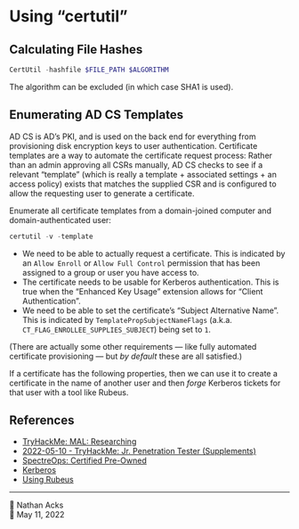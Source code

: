 # Using “certutil”

## Calculating File Hashes

```powershell
CertUtil -hashfile $FILE_PATH $ALGORITHM
```

The algorithm can be excluded (in which case SHA1 is used).

## Enumerating AD CS Templates

AD CS is AD’s PKI, and is used on the back end for everything from provisioning disk encryption keys to user authentication. Certificate templates are a way to automate the certificate request process: Rather than an admin approving all CSRs manually, AD CS checks to see if a relevant “template” (which is really a template + associated settings + an access policy) exists that matches the supplied CSR and is configured to allow the requesting user to generate a certificate.

Enumerate all certificate templates from a domain-joined computer and domain-authenticated user:

```powershell
certutil -v -template
```

* We need to be able to actually request a certificate. This is indicated by an `Allow Enroll` or `Allow Full Control` permission that has been assigned to a group or user you have access to.
* The certificate needs to be usable for Kerberos authentication. This is true when the “Enhanced Key Usage” extension allows for “Client Authentication”.
* We need to be able to set the certificate’s “Subject Alternative Name”. This is indicated by `TemplatePropSubjectNameFlags` (a.k.a. `CT_FLAG_ENROLLEE_SUPPLIES_SUBJECT`) being set to `1`.

(There are actually some other requirements — like fully automated certificate provisioning — but *by default* these are all satisfied.)

If a certificate has the following properties, then we can use it to create a certificate in the name of another user and then *forge* Kerberos tickets for that user with a tool like Rubeus.

## References

* [TryHackMe: MAL: Researching](tryhackme-mal-researching.md)
* [2022-05-10 - TryHackMe: Jr. Penetration Tester (Supplements)](../log/2022-05-10-tryhackme-jr-penetration-tester-supplements.md)
* [SpectreOps: Certified Pre-Owned](https://posts.specterops.io/certified-pre-owned-d95910965cd2)
* [Kerberos](kerberos.md)
* [Using Rubeus](rubeus.md)

- - - -

<span aria-hidden="true">👤</span> Nathan Acks  
<span aria-hidden="true">📅</span> May 11, 2022
